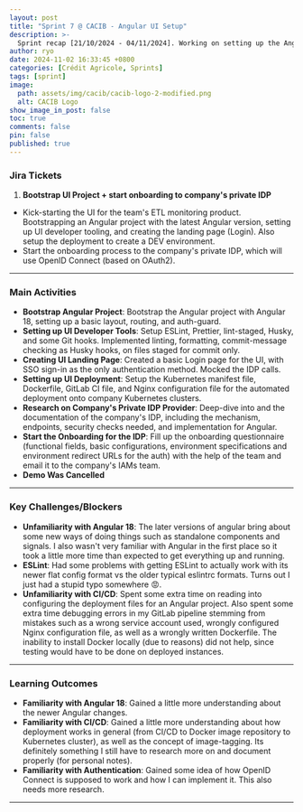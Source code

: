 ```yaml
---
layout: post
title: "Sprint 7 @ CACIB - Angular UI Setup"
description: >-
  Sprint recap [21/10/2024 - 04/11/2024]. Working on setting up the Angular UI for the team's ETL monitoring product. A sprint cut short by a public holiday and a day off.
author: ryo
date: 2024-11-02 16:33:45 +0800
categories: [Crédit Agricole, Sprints]
tags: [sprint]
image:
  path: assets/img/cacib/cacib-logo-2-modified.png
  alt: CACIB Logo
show_image_in_post: false
toc: true
comments: false
pin: false
published: true
---
```


### Jira Tickets

1. **Bootstrap UI Project + start onboarding to company's private IDP**
  - Kick-starting the UI for the team's ETL monitoring product. Bootstrapping an Angular project with the latest Angular version, setting up UI developer tooling, and creating the landing page (Login). Also setup the deployment to create a DEV environment.
  - Start the onboarding process to the company's private IDP, which will use OpenID Connect (based on OAuth2).

---

### Main Activities

- **Bootstrap Angular Project**: Bootstrap the Angular project with Angular 18, setting up a basic layout, routing, and auth-guard.
- **Setting up UI Developer Tools**: Setup ESLint, Prettier, lint-staged, Husky, and some Git hooks. Implemented linting, formatting, commit-message checking as Husky hooks, on files staged for commit only.
- **Creating UI Landing Page**: Created a basic Login page for the UI, with SSO sign-in as the only authentication method. Mocked the IDP calls.
- **Setting up UI Deployment**: Setup the Kubernetes manifest file, Dockerfile, GitLab CI file, and Nginx configuration file for the automated deployment onto company Kubernetes clusters.
- **Research on Company's Private IDP Provider**: Deep-dive into and the documentation of the company's IDP, including the mechanism, endpoints, security checks needed, and implementation for Angular.
- **Start the Onboarding for the IDP**: Fill up the onboarding questionnaire (functional fields, basic configurations, environment specifications and environment redirect URLs for the auth) with the help of the team and email it to the company's IAMs team. 
- **Demo Was Cancelled**

---

### Key Challenges/Blockers

- **Unfamiliarity with Angular 18**: The later versions of angular bring about some new ways of doing things such as standalone components and signals. I also wasn't very familiar with Angular in the first place so it took a little more time than expected to get everything up and running. 
- **ESLint**: Had some problems with getting ESLint to actually work with its newer flat config format vs the older typical eslintrc formats. Turns out I just had a stupid typo somewhere :rage:.
- **Unfamiliarity with CI/CD**: Spent some extra time on reading into configuring the deployment files for an Angular project. Also spent some extra time debugging errors in my GitLab pipeline stemming from mistakes such as a wrong service account used, wrongly configured Nginx configuration file, as well as a wrongly written Dockerfile. The inability to install Docker locally (due to reasons) did not help, since testing would have to be done on deployed instances.

---

### Learning Outcomes

- **Familiarity with Angular 18**: Gained a little more understanding about the newer Angular changes.
- **Familiarity with CI/CD**: Gained a little more understanding about how deployment works in general (from CI/CD to Docker image repository to Kubernetes cluster), as well as the concept of image-tagging. Its definitely something I still have to research more on and document properly (for personal notes).
- **Familiarity with Authentication**: Gained some idea of how OpenID Connect is supposed to work and how I can implement it. This also needs more research.

---

